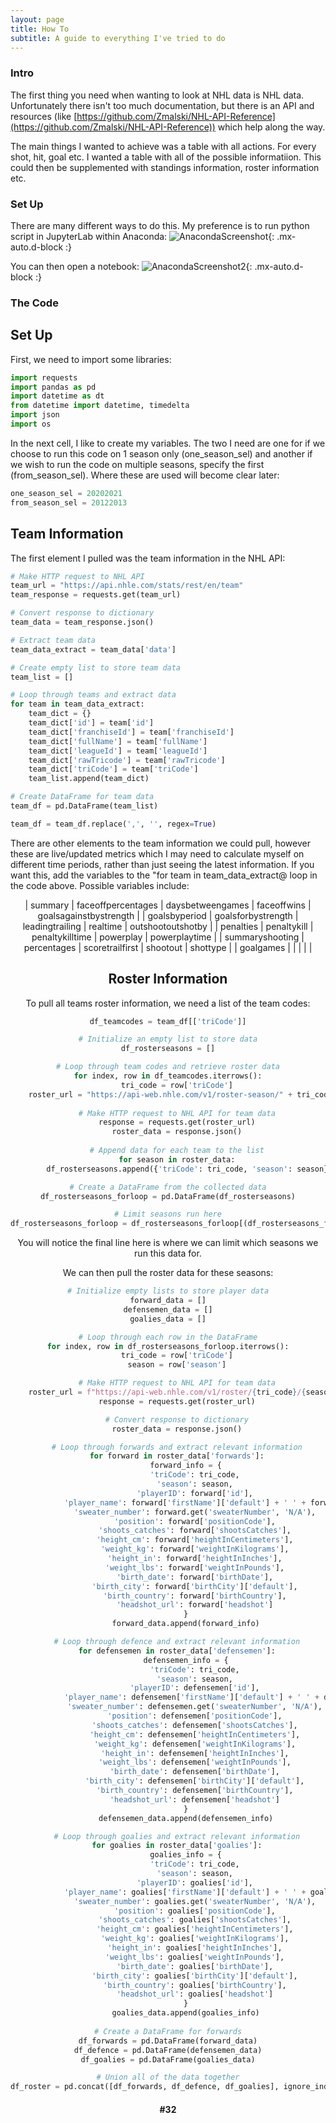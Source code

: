 ```yaml
---
layout: page
title: How To
subtitle: A guide to everything I've tried to do
---
```



### Intro
The first thing you need when wanting to look at NHL data is NHL data.  Unfortunately there isn't too much documentation, but there is an API and resources (like [https://github.com/Zmalski/NHL-API-Reference](https://github.com/Zmalski/NHL-API-Reference)) which help along the way.

The main things I wanted to achieve was a table with all actions.  For every shot, hit, goal etc. I wanted a table with all of the possible informatiion.  This could then be supplemented with standings information, roster information etc.

### Set Up
There are many different ways to do this.  My preference is to run python script in JupyterLab within Anaconda:
![AnacondaScreenshot](/assets/img/AnacondaScreenshot.png){: .mx-auto.d-block :}

You can then open a notebook:
![AnacondaScreenshot2](/assets/img/AnacondaScreenshot2.png){: .mx-auto.d-block :}

### The Code

## Set Up
First, we need to import some libraries:

```python
import requests
import pandas as pd
import datetime as dt
from datetime import datetime, timedelta
import json
import os
```

In the next cell, I like to create my variables.  The two I need are one for if we choose to run this code on 1 season only (one_season_sel) and another if we wish to run the code on multiple seasons, specify the first (from_season_sel).  Where these are used will become clear later:

```python
one_season_sel = 20202021
from_season_sel = 20122013
```

## Team Information
The first element I pulled was the team information in the NHL API:

```python
# Make HTTP request to NHL API
team_url = "https://api.nhle.com/stats/rest/en/team"
team_response = requests.get(team_url)

# Convert response to dictionary
team_data = team_response.json()

# Extract team data
team_data_extract = team_data['data']

# Create empty list to store team data
team_list = []

# Loop through teams and extract data
for team in team_data_extract:
    team_dict = {}
    team_dict['id'] = team['id']
    team_dict['franchiseId'] = team['franchiseId']
    team_dict['fullName'] = team['fullName']
    team_dict['leagueId'] = team['leagueId']
    team_dict['rawTricode'] = team['rawTricode']
    team_dict['triCode'] = team['triCode']
    team_list.append(team_dict)

# Create DataFrame for team data
team_df = pd.DataFrame(team_list)

team_df = team_df.replace(',', '', regex=True)
```

There are other elements to the team information we could pull, however these are live/updated metrics which I may need to calculate myself on different time periods, rather than just seeing the latest information.  If you want this, add the variables to the "for team in team_data_extract@ loop in the code above.
Possible variables include:

<div style="text-align:center;">

| summary | faceoffpercentages | daysbetweengames | faceoffwins | goalsagainstbystrength | 
| goalsbyperiod | goalsforbystrength | leadingtrailing | realtime | outshootoutshotby | 
| penalties | penaltykill | penaltykilltime | powerplay | powerplaytime | 
| summaryshooting | percentages | scoretrailfirst | shootout | shottype | 
| goalgames |  |  |  |  | 

## Roster Information
To pull all teams roster information, we need a list of the team codes:

```python
df_teamcodes = team_df[['triCode']]

# Initialize an empty list to store data
df_rosterseasons = []

# Loop through team codes and retrieve roster data
for index, row in df_teamcodes.iterrows():
    tri_code = row['triCode']
    roster_url = "https://api-web.nhle.com/v1/roster-season/" + tri_code
    
    # Make HTTP request to NHL API for team data
    response = requests.get(roster_url)
    roster_data = response.json()
    
    # Append data for each team to the list
    for season in roster_data:
        df_rosterseasons.append({'triCode': tri_code, 'season': season})

# Create a DataFrame from the collected data
df_rosterseasons_forloop = pd.DataFrame(df_rosterseasons)

# Limit seasons run here
df_rosterseasons_forloop = df_rosterseasons_forloop[(df_rosterseasons_forloop['season'] >= from_season_sel)]
```

You will notice the final line here is where we can limit which seasons we run this data for.

We can then pull the roster data for these seasons:
```python
# Initialize empty lists to store player data
forward_data = []
defensemen_data = []
goalies_data = []

# Loop through each row in the DataFrame
for index, row in df_rosterseasons_forloop.iterrows():
    tri_code = row['triCode']
    season = row['season']

    # Make HTTP request to NHL API for team data
    roster_url = f"https://api-web.nhle.com/v1/roster/{tri_code}/{season}"
    response = requests.get(roster_url)

    # Convert response to dictionary
    roster_data = response.json()

    # Loop through forwards and extract relevant information
    for forward in roster_data['forwards']:
        forward_info = {
            'triCode': tri_code,
            'season': season,
            'playerID': forward['id'],
            'player_name': forward['firstName']['default'] + ' ' + forward['lastName']['default'],
            'sweater_number': forward.get('sweaterNumber', 'N/A'),
            'position': forward['positionCode'],
            'shoots_catches': forward['shootsCatches'],
            'height_cm': forward['heightInCentimeters'],
            'weight_kg': forward['weightInKilograms'],
            'height_in': forward['heightInInches'],
            'weight_lbs': forward['weightInPounds'],
            'birth_date': forward['birthDate'],
            'birth_city': forward['birthCity']['default'],
            'birth_country': forward['birthCountry'],
            'headshot_url': forward['headshot']
        }
        forward_data.append(forward_info)

    # Loop through defence and extract relevant information
    for defensemen in roster_data['defensemen']:
        defensemen_info = {
            'triCode': tri_code,
            'season': season,
            'playerID': defensemen['id'],
            'player_name': defensemen['firstName']['default'] + ' ' + defensemen['lastName']['default'],
            'sweater_number': defensemen.get('sweaterNumber', 'N/A'),
            'position': defensemen['positionCode'],
            'shoots_catches': defensemen['shootsCatches'],
            'height_cm': defensemen['heightInCentimeters'],
            'weight_kg': defensemen['weightInKilograms'],
            'height_in': defensemen['heightInInches'],
            'weight_lbs': defensemen['weightInPounds'],
            'birth_date': defensemen['birthDate'],
            'birth_city': defensemen['birthCity']['default'],
            'birth_country': defensemen['birthCountry'],
            'headshot_url': defensemen['headshot']
        }
        defensemen_data.append(defensemen_info)

    # Loop through goalies and extract relevant information
    for goalies in roster_data['goalies']:
        goalies_info = {
            'triCode': tri_code,
            'season': season,
            'playerID': goalies['id'],
            'player_name': goalies['firstName']['default'] + ' ' + goalies['lastName']['default'],
            'sweater_number': goalies.get('sweaterNumber', 'N/A'),
            'position': goalies['positionCode'],
            'shoots_catches': goalies['shootsCatches'],
            'height_cm': goalies['heightInCentimeters'],
            'weight_kg': goalies['weightInKilograms'],
            'height_in': goalies['heightInInches'],
            'weight_lbs': goalies['weightInPounds'],
            'birth_date': goalies['birthDate'],
            'birth_city': goalies['birthCity']['default'],
            'birth_country': goalies['birthCountry'],
            'headshot_url': goalies['headshot']
        }
        goalies_data.append(goalies_info)
        
# Create a DataFrame for forwards
df_forwards = pd.DataFrame(forward_data)
df_defence = pd.DataFrame(defensemen_data)
df_goalies = pd.DataFrame(goalies_data)

# Union all of the data together
df_roster = pd.concat([df_forwards, df_defence, df_goalies], ignore_index=True)
```



####  #32
